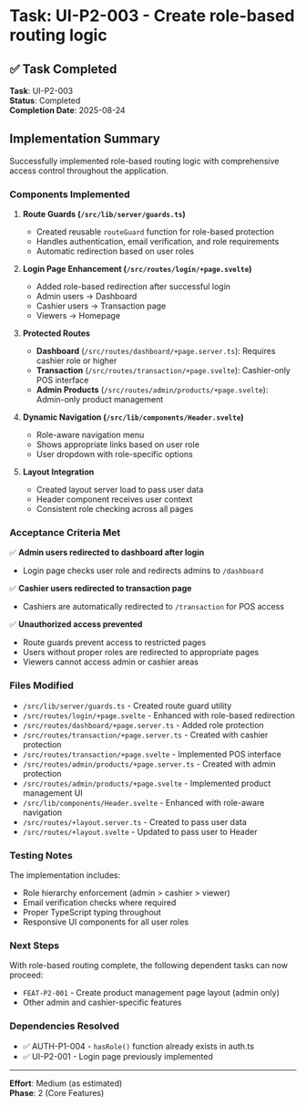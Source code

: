 # Task: UI-P2-003 - Create role-based routing logic

## ✅ Task Completed

**Task**: UI-P2-003  
**Status**: Completed  
**Completion Date**: 2025-08-24

## Implementation Summary

Successfully implemented role-based routing logic with comprehensive access control throughout the application.

### Components Implemented

1. **Route Guards (`/src/lib/server/guards.ts`)**
   - Created reusable `routeGuard` function for role-based protection
   - Handles authentication, email verification, and role requirements
   - Automatic redirection based on user roles

2. **Login Page Enhancement (`/src/routes/login/+page.svelte`)**
   - Added role-based redirection after successful login
   - Admin users → Dashboard
   - Cashier users → Transaction page
   - Viewers → Homepage

3. **Protected Routes**
   - **Dashboard** (`/src/routes/dashboard/+page.server.ts`): Requires cashier role or higher
   - **Transaction** (`/src/routes/transaction/+page.svelte`): Cashier-only POS interface
   - **Admin Products** (`/src/routes/admin/products/+page.svelte`): Admin-only product management

4. **Dynamic Navigation (`/src/lib/components/Header.svelte`)**
   - Role-aware navigation menu
   - Shows appropriate links based on user role
   - User dropdown with role-specific options

5. **Layout Integration**
   - Created layout server load to pass user data
   - Header component receives user context
   - Consistent role checking across all pages

### Acceptance Criteria Met

✅ **Admin users redirected to dashboard after login**

- Login page checks user role and redirects admins to `/dashboard`

✅ **Cashier users redirected to transaction page**

- Cashiers are automatically redirected to `/transaction` for POS access

✅ **Unauthorized access prevented**

- Route guards prevent access to restricted pages
- Users without proper roles are redirected to appropriate pages
- Viewers cannot access admin or cashier areas

### Files Modified

- `/src/lib/server/guards.ts` - Created route guard utility
- `/src/routes/login/+page.svelte` - Enhanced with role-based redirection
- `/src/routes/dashboard/+page.server.ts` - Added role protection
- `/src/routes/transaction/+page.server.ts` - Created with cashier protection
- `/src/routes/transaction/+page.svelte` - Implemented POS interface
- `/src/routes/admin/products/+page.server.ts` - Created with admin protection
- `/src/routes/admin/products/+page.svelte` - Implemented product management UI
- `/src/lib/components/Header.svelte` - Enhanced with role-aware navigation
- `/src/routes/+layout.server.ts` - Created to pass user data
- `/src/routes/+layout.svelte` - Updated to pass user to Header

### Testing Notes

The implementation includes:

- Role hierarchy enforcement (admin > cashier > viewer)
- Email verification checks where required
- Proper TypeScript typing throughout
- Responsive UI components for all user roles

### Next Steps

With role-based routing complete, the following dependent tasks can now proceed:

- `FEAT-P2-001` - Create product management page layout (admin only)
- Other admin and cashier-specific features

### Dependencies Resolved

- ✅ AUTH-P1-004 - `hasRole()` function already exists in auth.ts
- ✅ UI-P2-001 - Login page previously implemented

---

**Effort**: Medium (as estimated)  
**Phase**: 2 (Core Features)
